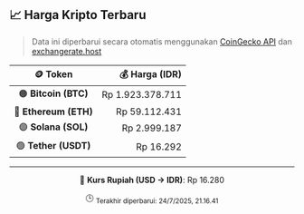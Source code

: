 

<!-- HARGA_KRIPTO -->
## 📈 Harga Kripto Terbaru

> Data ini diperbarui secara otomatis menggunakan [CoinGecko API](https://www.coingecko.com/) dan [exchangerate.host](https://exchangerate.host/)

<div align="center">

| 🪙 Token | 💰 Harga (IDR) |
|:------:|---------------:|
| 🟠 **Bitcoin (BTC)**   | Rp 1.923.378.711 |
| 🔵 **Ethereum (ETH)**  | Rp 59.112.431 |
| 🟣 **Solana (SOL)**    | Rp 2.999.187 |
| 🟢 **Tether (USDT)**   | Rp 16.292 |

---

💱 **Kurs Rupiah (USD → IDR)**: Rp 16.280

🕒 <sub>Terakhir diperbarui: 24/7/2025, 21.16.41</sub>

</div>
<!-- /HARGA_KRIPTO -->